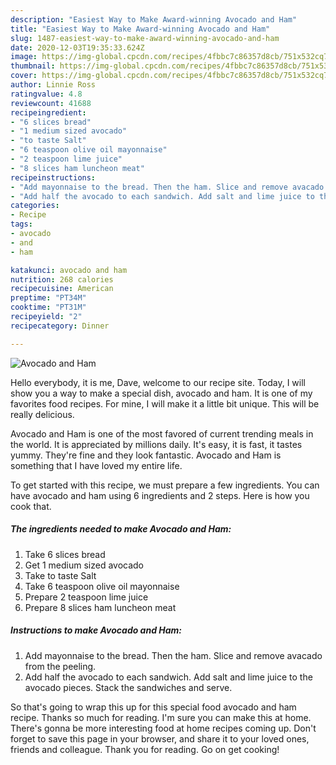 ```yaml
---
description: "Easiest Way to Make Award-winning Avocado and Ham"
title: "Easiest Way to Make Award-winning Avocado and Ham"
slug: 1487-easiest-way-to-make-award-winning-avocado-and-ham
date: 2020-12-03T19:35:33.624Z
image: https://img-global.cpcdn.com/recipes/4fbbc7c86357d8cb/751x532cq70/avocado-and-ham-recipe-main-photo.jpg
thumbnail: https://img-global.cpcdn.com/recipes/4fbbc7c86357d8cb/751x532cq70/avocado-and-ham-recipe-main-photo.jpg
cover: https://img-global.cpcdn.com/recipes/4fbbc7c86357d8cb/751x532cq70/avocado-and-ham-recipe-main-photo.jpg
author: Linnie Ross
ratingvalue: 4.8
reviewcount: 41688
recipeingredient:
- "6 slices bread"
- "1 medium sized avocado"
- "to taste Salt"
- "6 teaspoon olive oil mayonnaise"
- "2 teaspoon lime juice"
- "8 slices ham luncheon meat"
recipeinstructions:
- "Add mayonnaise to the bread. Then the ham. Slice and remove avacado from the peeling."
- "Add half the avocado to each sandwich. Add salt and lime juice to the avocado pieces. Stack the sandwiches and serve."
categories:
- Recipe
tags:
- avocado
- and
- ham

katakunci: avocado and ham 
nutrition: 268 calories
recipecuisine: American
preptime: "PT34M"
cooktime: "PT31M"
recipeyield: "2"
recipecategory: Dinner

---
```



![Avocado and Ham](https://img-global.cpcdn.com/recipes/4fbbc7c86357d8cb/751x532cq70/avocado-and-ham-recipe-main-photo.jpg)

Hello everybody, it is me, Dave, welcome to our recipe site. Today, I will show you a way to make a special dish, avocado and ham. It is one of my favorites food recipes. For mine, I will make it a little bit unique. This will be really delicious.



Avocado and Ham is one of the most favored of current trending meals in the world. It is appreciated by millions daily. It's easy, it is fast, it tastes yummy. They're fine and they look fantastic. Avocado and Ham is something that I have loved my entire life.


To get started with this recipe, we must prepare a few ingredients. You can have avocado and ham using 6 ingredients and 2 steps. Here is how you cook that.

<!--inarticleads1-->

##### The ingredients needed to make Avocado and Ham:

1. Take 6 slices bread
1. Get 1 medium sized avocado
1. Take to taste Salt
1. Take 6 teaspoon olive oil mayonnaise
1. Prepare 2 teaspoon lime juice
1. Prepare 8 slices ham luncheon meat




<!--inarticleads2-->

##### Instructions to make Avocado and Ham:

1. Add mayonnaise to the bread. Then the ham. Slice and remove avacado from the peeling.
1. Add half the avocado to each sandwich. Add salt and lime juice to the avocado pieces. Stack the sandwiches and serve.




So that's going to wrap this up for this special food avocado and ham recipe. Thanks so much for reading. I'm sure you can make this at home. There's gonna be more interesting food at home recipes coming up. Don't forget to save this page in your browser, and share it to your loved ones, friends and colleague. Thank you for reading. Go on get cooking!
